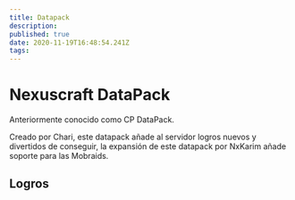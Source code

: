 ```yaml
---
title: Datapack
description: 
published: true
date: 2020-11-19T16:48:54.241Z
tags: 
---
```


# Nexuscraft DataPack
Anteriormente conocido como CP DataPack.

Creado por Chari, este datapack añade al servidor logros nuevos y divertidos de conseguir, la expansión de este datapack por NxKarim añade soporte para las Mobraids.

## Logros

### 

###

###